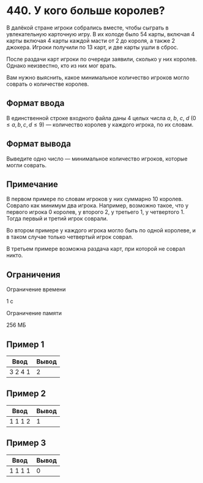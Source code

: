 # 440. У кого больше королев?

В далёкой стране игроки собрались вместе, чтобы сыграть в увлекательную карточную игру. В их колоде было 54 карты, включая 4 карты включая 4 карты каждой масти от 2 до короля, а также 2 джокера. Игроки получили по 13 карт, и две карты ушли в сброс.

После раздачи карт игроки по очереди заявили, сколько у них королев. Однако неизвестно, кто из них мог врать.

Вам нужно выяснить, какое минимальное количество игроков могло соврать о количестве королев.

## Формат ввода

В единственной строке входного файла даны 4 целых числа $a$, $b$, $c$, $d$ $(0 \le a, b, c, d \le 9)$ — количество королев у каждого игрока, по их словам.

## Формат вывода

Выведите одно число $—$ минимальное количество игроков, которые могли соврать.

## Примечание

В первом примере по словам игроков у них суммарно 10 королев. Соврало как минимум два игрока. Например, возможно такое, что у первого игрока 0 королев, у второго 2, у третьего 1, у четвертого 1. Тогда первый и третий игрок соврали.

Во втором примере у каждого игрока могло быть по одной королеве, и в таком случае только четвертый игрок соврал.

В третьем примере возможна раздача карт, при которой не соврал никто.

## Ограничения

Ограничение времени

1 с

Ограничение памяти

256 МБ

## Пример 1

| Ввод    | Вывод |
|---------|-------|
| 3 2 4 1 | 2     |

## Пример 2

| Ввод    | Вывод |
|---------|-------|
| 1 1 1 2 | 1     |

## Пример 3

| Ввод    | Вывод |
|---------|-------|
| 1 1 1 1 | 0     |
